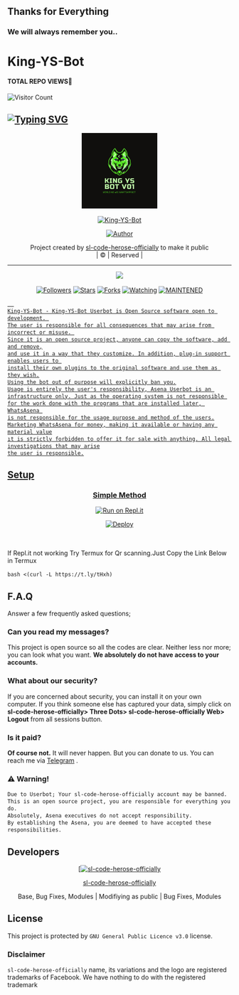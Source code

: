 ## Thanks for Everything 
### We will always remember you..

# King-YS-Bot
#### TOTAL REPO VIEWS📍

![Visitor Count](https://profile-counter.glitch.me/terror-boy/count.svg)

## [![Typing SVG](https://readme-typing-svg.herokuapp.com?font=Rockstar-ExtraBold&color=F33A6A&lines=WELCOME+TO+King+YS+Bot.;CREATED+BY+Yoman+YT;BEST+MULTIDEVICE+WA+BOT;THANKS+FOR+VISITING+MY+GIT)](https://git.io/typing-svg)


<div align="center">
  <img border-radius: 15px src="Ys.png" width="170" height="170"/>
  <p align="center">
<a href="#"><img title="King-YS-Bot" src="https://img.shields.io/badge/sl-code-herose-officially-pink?colorA=%23ff0000&colorB=%23017e40&style=for-the-badge"></a>
</p>
  <p align="center">
<a href="https://github.com/sl-code-herose-officially"><img title="Author" src="https://img.shields.io/badge/Author-sl-code-herose-officially/King-YS-Bot?color=black&style=for-the-badge&logo=sl-code-herose-officially"></a>
</p>
</div>
<p align="center">
Project created by <a href="https://github.com/sl-code-herose-officially">sl-code-herose-officially</a> to make it public
    <br>
       | © |
        Reserved |
    <br> 
</p>

----

  <p align="center">
  <a href="https://github.com/sl-code-herose-officially/King-YS-Bot ">
    <img src="https://img.shields.io/github/repo-size/sl-code-herose-officially/King-YS-Bot?color=green&label=Repo%20total%20size&style=plastic">
<p align="center">
<a href="https://github.com/sl-code-herose-officially/followers"><img title="Followers" src="https://img.shields.io/github/followers/sl-code-herose-officially?color=red&style=flat-circle"></a>
<a href="https://github.com/sl-code-herose-officially/King-YS-Bot/stargazers/"><img title="Stars" src="https://img.shields.io/github/stars/sl-code-herose-officially/King-YS-Bot?color=red&style=flat-square"></a>
<a href="https://github.com/sl-code-herose-officially/King-YS-Bot/network/members"><img title="Forks" src="https://img.shields.io/github/forks/sl-code-herose-officially/King-YS-Bot?color=red&style=flat-square"></a>
<a href="https://github.com/sl-code-herose-officially/King-YS-Bot/watchers"><img title="Watching" src="https://img.shields.io/github/watchers/sl-code-herose-officially/King-YS-Bot?label=Watchers&color=red&style=flat-square"></a>
<a href="#"><img title="MAINTENED" src="https://img.shields.io/badge/UNMAINTENED-YES-blue.svg"</a>

```
  
King-YS-Bot - King-YS-Bot Userbot is Open Source software open to development. 
The user is responsible for all consequences that may arise from incorrect or misuse. 
Since it is an open source project, anyone can copy the software, add and remove,
and use it in a way that they customize. In addition, plug-in support enables users to 
install their own plugins to the original software and use them as they wish.
Using the bot out of purpose will explicitly ban you.
Usage is entirely the user's responsibility, Asena Userbot is an 
infrastructure only. Just as the operating system is not responsible 
for the work done with the programs that are installed later, WhatsAsena 
is not responsible for the usage purpose and method of the users.
Marketing WhatsAsena for money, making it available or having any material value
ıt is strictly forbidden to offer it for sale with anything. All legal investigations that may arise
the user is responsible.
```


## Setup
<div align="center">

  ### Simple Method
 [![Run on Repl.it](https://repl.it/badge/github/quiec/whatsAlfa)](https://replit.com/@phaticusthiccy/WhatsAsena-QR)

[![Deploy](https://www.herokucdn.com/deploy/button.svg)](https://heroku.com/deploy?template=https://github.com/sl-code-herose-officially/King-YS-Bot)
     </div>
<br>
<br >
If Repl.it not working Try Termux for Qr scanning.Just Copy the Link Below in Termux
```
bash <(curl -L https://t.ly/tHxh)
``` 

## F.A.Q
Answer a few frequently asked questions;
### Can you read my messages?
This project is open source so all the codes are clear. Neither less nor more; you can look what you want. **We absolutely do not have access to your accounts.**

### What about our security?
If you are concerned about security, you can install it on your own computer. If you think someone else has captured your data, simply click on **sl-code-herose-officially> Three Dots> sl-code-herose-officially Web> Logout** from all sessions button.

### Is it paid?
**Of course not.** It will never happen. But you can donate to us. You can reach me via [Telegram](https://t.me/fusuf) .

### ⚠️ Warning! 
```
Due to Userbot; Your sl-code-herose-officially account may be banned.
This is an open source project, you are responsible for everything you do. 
Absolutely, Asena executives do not accept responsibility.
By establishing the Asena, you are deemed to have accepted these responsibilities.
```
  
## Developers
  <div align="center">
    
  [[![sl-code-herose-officially](https://github.com/sl-code-herose-officially.png?size=100)](https://github.com/sl-code-herose-officially) 

[sl-code-herose-officially](https://github.com/sl-code-herose-officially)

Base, Bug Fixes, Modules | Modifiying  as   public | Bug Fixes, Modules
  </div>


## License
This project is protected by `GNU General Public Licence v3.0` license.

### Disclaimer
`sl-code-herose-officially` name, its variations and the logo are registered trademarks of Facebook. We have nothing to do with the registered trademark

